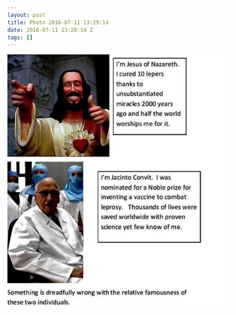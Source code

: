 ```yaml
---
layout: post
title: Photo 2016-07-11 13:29:14
date: 2016-07-11 13:29:14 Z
tags: []
---
```

![](/media/2016/07/147237043899.jpg)
